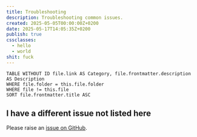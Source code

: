 ```yaml
---
title: Troubleshooting
description: Troubleshooting common issues.
created: 2025-05-05T00:00:00Z+0200
date: 2025-05-17T14:05:35Z+0200
publish: true
cssclasses:
  - hello
  - world
shit: fuck
---
```


```dataview
TABLE WITHOUT ID file.link AS Category, file.frontmatter.description AS Description
WHERE file.folder = this.file.folder
WHERE file != this.file
SORT file.frontmatter.title ASC
```

## I have a different issue not listed here

Please raise an [issue on GitHub](https://github.com/saberzero1/quartz-syncer/issues).
